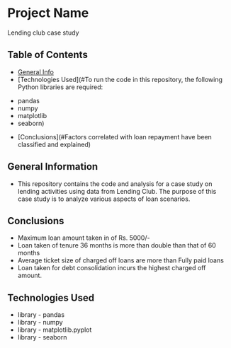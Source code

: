 # Project Name
Lending club case study


## Table of Contents
* [General Info](#)
* [Technologies Used](#To run the code in this repository, the following Python libraries are required:
- pandas
- numpy
- matplotlib
- seaborn)
* [Conclusions](#Factors correlated with loan repayment have been classified and explained)




## General Information
- This repository contains the code and analysis for a case study on lending activities using data from Lending Club. The purpose of this case study is to analyze various aspects of loan scenarios.



## Conclusions
- Maximum loan amount taken in of Rs. 5000/-
- Loan taken of tenure 36 months is more than double than that of 60 months
- Average ticket size of charged off loans are more than Fully paid loans
- Loan taken for debt consolidation incurs the highest charged off amount.




## Technologies Used
- library - pandas
- library - numpy
- library - matplotlib.pyplot
- library - seaborn






